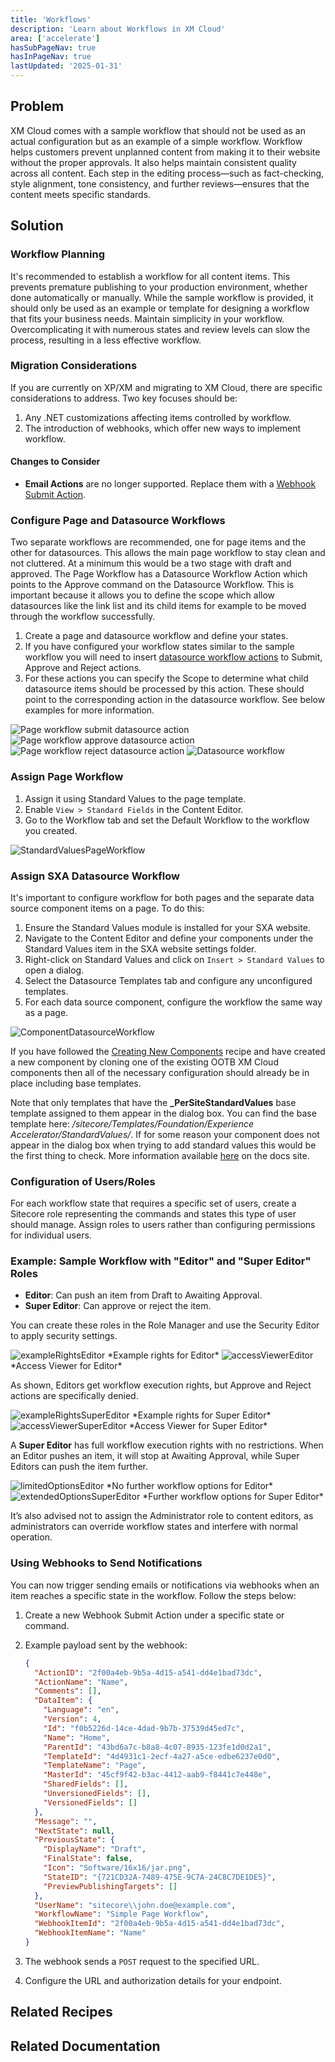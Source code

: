 ```yaml
---
title: 'Workflows'
description: 'Learn about Workflows in XM Cloud'
area: ['accelerate']
hasSubPageNav: true
hasInPageNav: true
lastUpdated: '2025-01-31'
---
```


## Problem

XM Cloud comes with a sample workflow that should not be used as an actual configuration but as an example of a simple workflow. Workflow helps customers prevent unplanned content from making it to their website without the proper approvals. It also helps maintain consistent quality across all content. Each step in the editing process—such as fact-checking, style alignment, tone consistency, and further reviews—ensures that the content meets specific standards.

## Solution

### Workflow Planning

It's recommended to establish a workflow for all content items. This prevents premature publishing to your production environment, whether done automatically or manually. While the sample workflow is provided, it should only be used as an example or template for designing a workflow that fits your business needs. Maintain simplicity in your workflow. Overcomplicating it with numerous states and review levels can slow the process, resulting in a less effective workflow.

### Migration Considerations

If you are currently on XP/XM and migrating to XM Cloud, there are specific considerations to address. Two key focuses should be:

1. Any .NET customizations affecting items controlled by workflow.
2. The introduction of webhooks, which offer new ways to implement workflow.

#### Changes to Consider

- **Email Actions** are no longer supported. Replace them with a [Webhook Submit Action](#using-webhooks-to-send-notifications).

### Configure Page and Datasource Workflows

Two separate workflows are recommended, one for page items and the other for datasources. This allows the main page workflow to stay clean and not cluttered. At a minimum this would be a two stage with draft and approved. The Page Workflow has a Datasource Workflow Action which points to the Approve command on the Datasource Workflow. This is important because it allows you to define the scope which allow datasources like the link list and its child items for example to be moved through the workflow successfully.

1. Create a page and datasource workflow and define your states.
2. If you have configured your workflow states similar to the sample workflow you will need to insert [datasource workflow actions](https://doc.sitecore.com/xmc/en/developers/xm-cloud/assign-a-data-source-workflow-action-in-sxa.html) to Submit, Approve and Reject actions.
3. For these actions you can specify the Scope to determine what child datasource items should be processed by this action. These should point to the corresponding action in the datasource workflow. See below examples for more information.

<Image src="/images/learn/accelerate/xm-cloud/workflows9.png" title="Page workflow submit datasource action"/>

<Image src="/images/learn/accelerate/xm-cloud/workflows10.png" title="Page workflow approve datasource action"/>

<Image src="/images/learn/accelerate/xm-cloud/workflows11.png" title="Page workflow reject datasource action"/>

<Image src="/images/learn/accelerate/xm-cloud/workflows12.png" title="Datasource workflow"/>

### Assign Page Workflow

1. Assign it using Standard Values to the page template.
2. Enable `View > Standard Fields` in the Content Editor.
3. Go to the Workflow tab and set the Default Workflow to the workflow you created.

<Image src="/images/learn/accelerate/xm-cloud/workflows1.png" title="StandardValuesPageWorkflow"/>

### Assign SXA Datasource Workflow

It's important to configure workflow for both pages and the separate data source component items on a page. To do this:

1. Ensure the Standard Values module is installed for your SXA website.
2. Navigate to the Content Editor and define your components under the Standard Values item in the SXA website settings folder.
3. Right-click on Standard Values and click on `Insert > Standard Values` to open a dialog.
4. Select the Datasource Templates tab and configure any unconfigured templates.
5. For each data source component, configure the workflow the same way as a page.

<Image src="/images/learn/accelerate/xm-cloud/workflows2.png" title="ComponentDatasourceWorkflow"/>

If you have followed the [Creating New Components](/learn/accelerate/xm-cloud/implementation/developer-experience/creating-new-components) recipe and have created a new component by cloning one of the existing OOTB XM Cloud components then all of the necessary configuration should already be in place including base templates.

Note that only templates that have the **_PerSiteStandardValues** base template assigned to them appear in the dialog box. You can find the base template here: */sitecore/Templates/Foundation/Experience Accelerator/StandardValues/*. If for some reason your component does not appear in the dialog box when trying to add standard values this would be the first thing to check. More information available [here](https://doc.sitecore.com/xmc/en/developers/xm-cloud/walkthrough--defining-standard-values-for-your-sites.html#add-standard-values-under-individual-sites) on the docs site.

### Configuration of Users/Roles

For each workflow state that requires a specific set of users, create a Sitecore role representing the commands and states this type of user should manage. Assign roles to users rather than configuring permissions for individual users.

### Example: Sample Workflow with "Editor" and "Super Editor" Roles

- **Editor**: Can push an item from Draft to Awaiting Approval.
- **Super Editor**: Can approve or reject the item.

You can create these roles in the Role Manager and use the Security Editor to apply security settings.

<Image src="/images/learn/accelerate/xm-cloud/workflows3.png" title="exampleRightsEditor"/>
*Example rights for Editor*

<Image src="/images/learn/accelerate/xm-cloud/workflows4.png" title="accessViewerEditor"/>
*Access Viewer for Editor*

As shown, Editors get workflow execution rights, but Approve and Reject actions are specifically denied.

<Image src="/images/learn/accelerate/xm-cloud/workflows5.png" title="exampleRightsSuperEditor"/>
*Example rights for Super Editor*

<Image src="/images/learn/accelerate/xm-cloud/workflows6.png" title="accessViewerSuperEditor"/>
*Access Viewer for Super Editor*

A **Super Editor** has full workflow execution rights with no restrictions. When an Editor pushes an item, it will stop at Awaiting Approval, while Super Editors can push the item further.

<Image src="/images/learn/accelerate/xm-cloud/workflows7.png" title="limitedOptionsEditor"/>
*No further workflow options for Editor*

<Image src="/images/learn/accelerate/xm-cloud/workflows8.png" title="extendedOptionsSuperEditor"/>
*Further workflow options for Super Editor*

It’s also advised not to assign the Administrator role to content editors, as administrators can override workflow states and interfere with normal operation.

### Using Webhooks to Send Notifications

You can now trigger sending emails or notifications via webhooks when an item reaches a specific state in the workflow. Follow the steps below:

1. Create a new Webhook Submit Action under a specific state or command.
2. Example payload sent by the webhook:

    ```json
    {
      "ActionID": "2f00a4eb-9b5a-4d15-a541-dd4e1bad73dc",
      "ActionName": "Name",
      "Comments": [],
      "DataItem": {
        "Language": "en",
        "Version": 4,
        "Id": "f0b5226d-14ce-4dad-9b7b-37539d45ed7c",
        "Name": "Home",
        "ParentId": "43bd6a7c-b8a8-4c07-8935-123fe1d0d2a1",
        "TemplateId": "4d4931c1-2ecf-4a27-a5ce-edbe6237e0d0",
        "TemplateName": "Page",
        "MasterId": "45cf9f42-b3ac-4412-aab9-f8441c7e448e",
        "SharedFields": [],
        "UnversionedFields": [],
        "VersionedFields": []
      },
      "Message": "",
      "NextState": null,
      "PreviousState": {
        "DisplayName": "Draft",
        "FinalState": false,
        "Icon": "Software/16x16/jar.png",
        "StateID": "{721CD32A-7489-475E-9C7A-24C8C7DE1DE5}",
        "PreviewPublishingTargets": []
      },
      "UserName": "sitecore\\john.doe@example.com",
      "WorkflowName": "Simple Page Workflow",
      "WebhookItemId": "2f00a4eb-9b5a-4d15-a541-dd4e1bad73dc",
      "WebhookItemName": "Name"
    }
    ```

3. The webhook sends a `POST` request to the specified URL.
4. Configure the URL and authorization details for your endpoint.

## Related Recipes

<Row columns={2}>
  <Link title="Creating New Components" link="/learn/accelerate/xm-cloud/implementation/developer-experience/creating-new-components" />
</Row>

## Related Documentation

<Row columns={2}>
  <Link title="Workflow" link="https://doc.sitecore.com/xmc/en/developers/xm-cloud/workflow.html" />
  <Link title="Workflow Cookbook" link="https://doc.sitecore.com/xmc/en/developers/xm-cloud/workflow-cookbook.html" />
  <Link title="Workflow Webhooks" link="https://doc.sitecore.com/xmc/en/developers/xm-cloud/walkthrough--using-an-authorization-item.html" />
  <Link title="Assign a data source workflow action in SXA " link="https://doc.sitecore.com/xmc/en/developers/xm-cloud/assign-a-data-source-workflow-action-in-sxa.html" />
  <Link title="Add standard values under individual sites" link="https://doc.sitecore.com/xmc/en/developers/xm-cloud/walkthrough--defining-standard-values-for-your-sites.html#add-standard-values-under-individual-sites" />
</Row>
